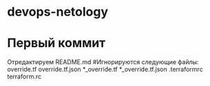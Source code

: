 # devops-netology
# Первый коммит
Отредактируем README.md
#Игнорируются следующие файлы:
override.tf
override.tf.json
*_override.tf
*_override.tf.json
.terraformrc
terraform.rc
